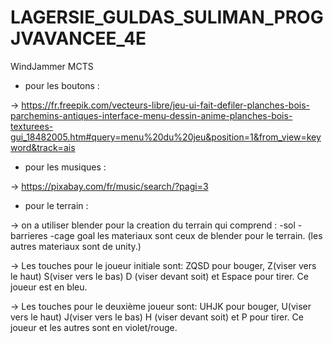# LAGERSIE_GULDAS_SULIMAN_PROGJVAVANCEE_4E
WindJammer MCTS 

- pour les boutons :

→ https://fr.freepik.com/vecteurs-libre/jeu-ui-fait-defiler-planches-bois-parchemins-antiques-interface-menu-dessin-anime-planches-bois-texturees-gui_18482005.htm#query=menu%20du%20jeu&position=1&from_view=keyword&track=ais

- pour les musiques :

→ https://pixabay.com/fr/music/search/?pagi=3

- pour le terrain :

→ on a utiliser blender pour la creation du terrain qui comprend :
	-sol
	-barrieres
	-cage goal
  les materiaux sont ceux de blender pour le terrain.
  (les autres materiaux sont de unity.)

→ Les touches pour le joueur initiale sont:  ZQSD pour bouger, Z(viser vers le haut) S(viser vers le bas) D (viser devant soit) et Espace pour tirer. Ce joueur est en bleu.
	
→ Les touches pour le deuxième joueur sont:  UHJK pour bouger, U(viser vers le haut) J(viser vers le bas) H (viser devant soit) et P pour tirer. Ce joueur et les autres sont en violet/rouge.
